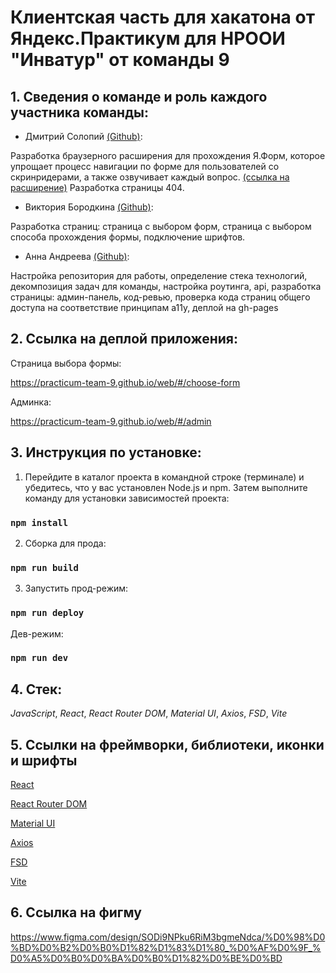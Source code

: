 # Клиентская часть для хакатона от Яндекс.Практикум для НРООИ "Инватур" от команды 9

## 1. Сведения о команде и роль каждого участника команды:

* Дмитрий Солопий [(Github)](https://github.com/dksolo/):

Разработка браузерного расширения для прохождения Я.Форм, которое упрощает процесс навигации по форме для пользователей со скринридерами, а также озвучивает каждый вопрос.
[(ссылка на расширение)](https://github.com/practicum-team-9/extension) Разработка страницы 404. 

* Виктория Бородкина [(Github)](https://github.com/BorodkinaViktoriya/):

Разработка страниц: страница с выбором форм, страница с выбором способа прохождения формы, подключение шрифтов.

* Анна Андреева [(Github)](https://github.com/arrayumi/):

Настройка репозитория для работы, определение стека технологий, декомпозиция задач для команды, настройка роутинга, api, разработка страницы: админ-панель, код-ревью, проверка кода страниц общего доступа на соответствие принципам a11y, деплой на gh-pages

## 2. Ссылка на деплой приложения:
Страница выбора формы: 

https://practicum-team-9.github.io/web/#/choose-form

Админка: 

https://practicum-team-9.github.io/web/#/admin

## 3. Инструкция по установке:
1. Перейдите в каталог проекта в командной строке (терминале) и убедитесь, что у вас установлен Node.js и npm. Затем выполните команду для установки зависимостей проекта:

### ```npm install```

2. Сборка для прода:

### ```npm run build```

3. Запустить прод-режим:

### ```npm run deploy```

Дев-режим:

### ```npm run dev```

## 4. Стек: 
_JavaScript_, _React_, _React Router DOM_, _Material UI_, _Axios_, _FSD_, _Vite_

## 5. Cсылки на фреймворки, библиотеки, иконки и шрифты
[React](https://react.dev/)


[React Router DOM](https://reactrouter.com/home)


[Material UI](https://mui.com/)


[Axios](https://axios-http.com/)


[FSD](https://feature-sliced.design/)


[Vite](https://vite.dev/)

## 6. Ссылка на фигму
https://www.figma.com/design/SODi9NPku6RiM3bgmeNdca/%D0%98%D0%BD%D0%B2%D0%B0%D1%82%D1%83%D1%80_%D0%AF%D0%9F_%D0%A5%D0%B0%D0%BA%D0%B0%D1%82%D0%BE%D0%BD
